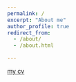 ```yaml
---
permalink: /
excerpt: "About me"
author_profile: true
redirect_from: 
  - /about/
  - /about.html

---
```

[my cv](https://remyhuang.github.io/files/huang_cv.pdf)
